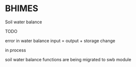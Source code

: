 # BHIMES
Soil water balance

TODO

error in water balance input = output + storage change

in process

soil water balance functions are being migrated to swb module



